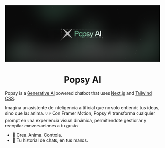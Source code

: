 <img src="/public/preview.png"></img>


<h1 align="center">Popsy AI</h1>


Popsy is a [Generative AI](https://generative.ai) powered chatbot that uses [Next.js](https://nextjs.org) and [Tailwind CSS](https://tailwindcss.com).

Imagina un asistente de inteligencia artificial que no solo entiende tus ideas, sino que las anima. 💡⚡ Con Framer Motion, Popsy AI transforma cualquier prompt en una experiencia visual dinámica, permitiéndote gestionar y recopilar conversaciones a tu gusto.


- 🎨 Crea. Anima. Controla.
- 📝 Tu historial de chats, en tus manos.



